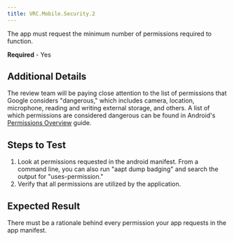 ```yaml
---
title: VRC.Mobile.Security.2
---
```


The app must request the minimum number of permissions required to function.

**Required** - Yes

## Additional Details

The review team will be paying close attention to the list of permissions that Google considers "dangerous," which includes camera, location, microphone, reading and writing external storage, and others. A list of which permissions are considered dangerous can be found in Android's [Permissions Overview](https://developer.android.com/guide/topics/permissions/overview.html#normal-dangerous) guide. 

## Steps to Test

1. Look at permissions requested in the android manifest. From a command line, you can also run "aapt dump badging" and search the output for "uses-permission."
2. Verify that all permissions are utilized by the application.


## Expected Result

There must be a rationale behind every permission your app requests in the app manifest.
